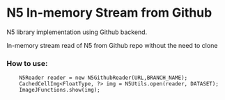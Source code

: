 # N5 In-memory Stream from Github
N5 library implementation using Github backend.

In-memory stream read of N5 from Github repo without the need to clone

### How to use:
		N5Reader reader = new N5GithubReader(URL,BRANCH_NAME);
		CachedCellImg<FloatType, ?> img = N5Utils.open(reader, DATASET);
		ImageJFunctions.show(img);